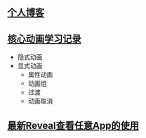 ## [个人博客](https://niuyongchang.github.io/ "个人博客")

## [核心动画学习记录](/_posts/2018-07-25-core-animation.md)
* 隐式动画
* 显式动画
  * 属性动画
  * 动画组
  * 过渡
  * 动画取消

## [最新Reveal查看任意App的使用](/_posts/2018-07-31-Reveal.md) 
